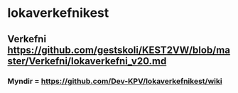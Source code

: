 # lokaverkefnikest

## Verkefni https://github.com/gestskoli/KEST2VW/blob/master/Verkefni/lokaverkefni_v20.md

### Myndir  = https://github.com/Dev-KPV/lokaverkefnikest/wiki
